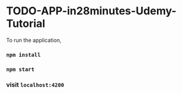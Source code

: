 # TODO-APP-in28minutes-Udemy-Tutorial


To run the application,

### `npm install`
### `npm start`

### visit  `localhost:4200`